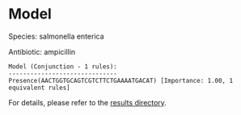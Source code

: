 
# Model

Species: salmonella enterica

Antibiotic: ampicillin

```
Model (Conjunction - 1 rules):
------------------------------
Presence(AACTGGTGCAGTCGTCTTCTGAAAATGACAT) [Importance: 1.00, 1 equivalent rules]

```

For details, please refer to the [results directory](../../../../../results/scm_b/salmonella%20enterica/ampicillin/repeat_6/).

